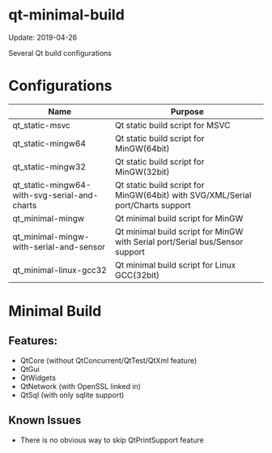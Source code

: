 # qt-minimal-build

Update: 2019-04-26

Several Qt build configurations

# Configurations

|Name                                           |Purpose|
|---                                            |---|
|qt_static-msvc                                 |Qt static build script for MSVC|
|qt_static-mingw64                              |Qt static build script for MinGW(64bit)|
|qt_static-mingw32                              |Qt static build script for MinGW(32bit)|
|qt_static-mingw64-with-svg-serial-and-charts   |Qt static build script for MinGW(64bit) with SVG/XML/Serial port/Charts support|
|qt_minimal-mingw                               |Qt minimal build script for MinGW|
|qt_minimal-mingw-with-serial-and-sensor        |Qt minimal build script for MinGW with Serial port/Serial bus/Sensor support|
|qt_minimal-linux-gcc32                         |Qt minimal build script for Linux GCC(32bit)|

# Minimal Build

## Features:

* QtCore (without QtConcurrent/QtTest/QtXml feature)
* QtGui
* QtWidgets
* QtNetwork (with OpenSSL linked in)
* QtSql (with only sqlite support)

## Known Issues

* There is no obvious way to skip QtPrintSupport feature

